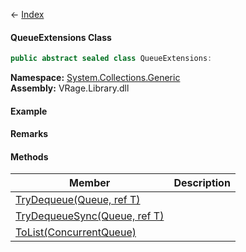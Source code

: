 ← [Index](Api-Index)

#### QueueExtensions Class

```csharp
public abstract sealed class QueueExtensions: 
```

**Namespace:** [System.Collections.Generic](System.Collections.Generic)  
**Assembly:** VRage.Library.dll

#### Example

#### Remarks

#### Methods

|Member|Description|
|---|---|
|[TryDequeue(Queue, ref T)](System.Collections.Generic.QueueExtensions.TryDequeue)||
|[TryDequeueSync(Queue, ref T)](System.Collections.Generic.QueueExtensions.TryDequeueSync)||
|[ToList(ConcurrentQueue)](System.Collections.Generic.QueueExtensions.ToList)||

